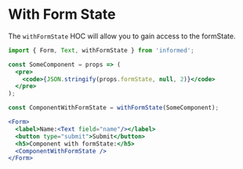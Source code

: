 # With Form State

The `withFormState` HOC will allow you to gain access to the formState.

<!-- STORY -->

```jsx
import { Form, Text, withFormState } from 'informed';

const SomeComponent = props => (
  <pre>
    <code>{JSON.stringify(props.formState, null, 2)}</code>
  </pre>
);

const ComponentWithFormState = withFormState(SomeComponent);

<Form>
  <label>Name:<Text field="name"/></label>
  <button type="submit">Submit</button>
  <h5>Component with formState:</h5>
  <ComponentWithFormState />
</Form>
```
